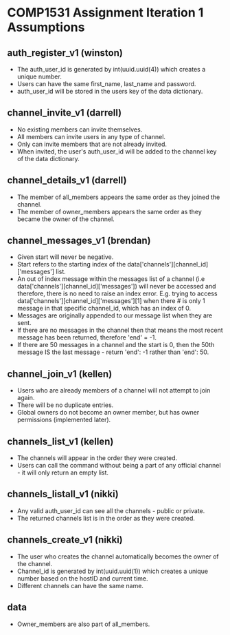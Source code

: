 # COMP1531 Assignment Iteration 1 Assumptions

## auth_register_v1 (winston)
* The auth_user_id is generated by int(uuid.uuid(4)) which creates a unique number. 
* Users can have the same first_name, last_name and password.
* auth_user_id will be stored in the users key of the data dictionary.

## channel_invite_v1 (darrell)
* No existing members can invite themselves.
* All members can invite users in any type of channel.
* Only can invite members that are not already invited.
* When invited, the user's auth_user_id will be added to the channel key of the data dictionary.

## channel_details_v1 (darrell)
* The member of all_members appears the same order as they joined the channel.
* The member of owner_members appears the same order as they became the owner of the channel.

## channel_messages_v1 (brendan)
* Given start will never be negative. 
* Start refers to the starting index of the data['channels'][channel_id]['messages'] list.
* An out of index message within the messages list of a channel (i.e data['channels'][channel_id]['messages']) will never be accessed and therefore, there is no need to raise an index error. E.g. trying to access data['channels'][channel_id]['messages'][1] when there # is only 1 message in that specific channel_id, which has an index of 0.
* Messages are originally appended to our message list when they are sent.
* If there are no messages in the channel then that means the most recent message has been returned, therefore 'end' = -1.
* If there are 50 messages in a channel and the start is 0, then the 50th message IS the last message - return 'end': -1 rather than 'end': 50.

## channel_join_v1 (kellen)
* Users who are already members of a channel will not attempt to join again.
* There will be no duplicate entries.
* Global owners do not become an owner member, but has owner permissions (implemented later).

## channels_list_v1 (kellen)
* The channels will appear in the order they were created.
* Users can call the command without being a part of any official channel - it will only return an empty list.

## channels_listall_v1 (nikki)
* Any valid auth_user_id can see all the channels - public or private. 
* The returned channels list is in the order as they were created. 

## channels_create_v1 (nikki)
* The user who creates the channel automatically becomes the owner of the channel.
* Channel_id is generated by int(uuid.uuid(1)) which creates a unique number based on the hostID and current time.
* Different channels can have the same name. 

## data 
* Owner_members are also part of all_members.